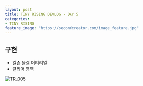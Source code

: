 ```yaml
---
layout: post
title: TINY RISING DEVLOG - DAY 5
categories:
- TINY RISING
feature_image: "https://secondcreator.com/image_feature.jpg"
---
```


## 구현
- 킬존 물결 머티리얼
- 클리어 영역

![TR_005](https://secondcreator.com/blog/imgs/TR_005.png)
